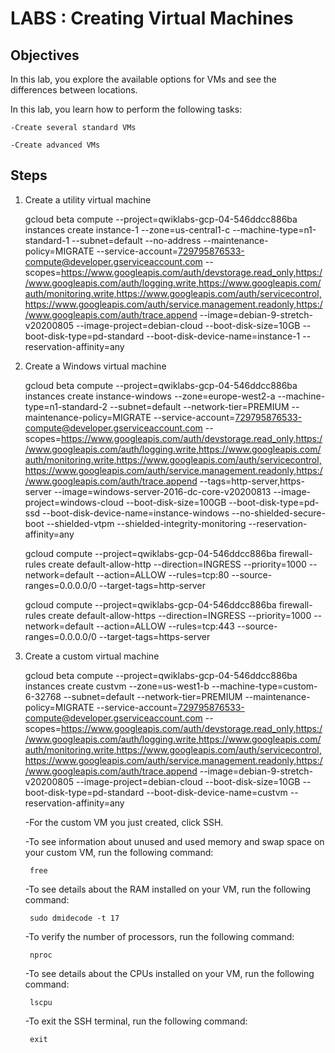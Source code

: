 # LABS : Creating Virtual Machines

## Objectives 

In this lab, you explore the available options for VMs and see the differences between locations.

In this lab, you learn how to perform the following tasks:

    -Create several standard VMs

    -Create advanced VMs

## Steps 

1. Create a utility virtual machine

    gcloud beta compute --project=qwiklabs-gcp-04-546ddcc886ba instances create instance-1 --zone=us-central1-c --machine-type=n1-standard-1 --subnet=default --no-address --maintenance-policy=MIGRATE --service-account=729795876533-compute@developer.gserviceaccount.com --scopes=https://www.googleapis.com/auth/devstorage.read_only,https://www.googleapis.com/auth/logging.write,https://www.googleapis.com/auth/monitoring.write,https://www.googleapis.com/auth/servicecontrol,https://www.googleapis.com/auth/service.management.readonly,https://www.googleapis.com/auth/trace.append --image=debian-9-stretch-v20200805 --image-project=debian-cloud --boot-disk-size=10GB --boot-disk-type=pd-standard --boot-disk-device-name=instance-1 --reservation-affinity=any

2. Create a Windows virtual machine

    gcloud beta compute --project=qwiklabs-gcp-04-546ddcc886ba instances create instance-windows --zone=europe-west2-a --machine-type=n1-standard-2 --subnet=default --network-tier=PREMIUM --maintenance-policy=MIGRATE --service-account=729795876533-compute@developer.gserviceaccount.com --scopes=https://www.googleapis.com/auth/devstorage.read_only,https://www.googleapis.com/auth/logging.write,https://www.googleapis.com/auth/monitoring.write,https://www.googleapis.com/auth/servicecontrol,https://www.googleapis.com/auth/service.management.readonly,https://www.googleapis.com/auth/trace.append --tags=http-server,https-server --image=windows-server-2016-dc-core-v20200813 --image-project=windows-cloud --boot-disk-size=100GB --boot-disk-type=pd-ssd --boot-disk-device-name=instance-windows --no-shielded-secure-boot --shielded-vtpm --shielded-integrity-monitoring --reservation-affinity=any

    gcloud compute --project=qwiklabs-gcp-04-546ddcc886ba firewall-rules create default-allow-http --direction=INGRESS --priority=1000 --network=default --action=ALLOW --rules=tcp:80 --source-ranges=0.0.0.0/0 --target-tags=http-server

    gcloud compute --project=qwiklabs-gcp-04-546ddcc886ba firewall-rules create default-allow-https --direction=INGRESS --priority=1000 --network=default --action=ALLOW --rules=tcp:443 --source-ranges=0.0.0.0/0 --target-tags=https-server

3. Create a custom virtual machine

    gcloud beta compute --project=qwiklabs-gcp-04-546ddcc886ba instances create custvm --zone=us-west1-b --machine-type=custom-6-32768 --subnet=default --network-tier=PREMIUM --maintenance-policy=MIGRATE --service-account=729795876533-compute@developer.gserviceaccount.com --scopes=https://www.googleapis.com/auth/devstorage.read_only,https://www.googleapis.com/auth/logging.write,https://www.googleapis.com/auth/monitoring.write,https://www.googleapis.com/auth/servicecontrol,https://www.googleapis.com/auth/service.management.readonly,https://www.googleapis.com/auth/trace.append --image=debian-9-stretch-v20200805 --image-project=debian-cloud --boot-disk-size=10GB --boot-disk-type=pd-standard --boot-disk-device-name=custvm --reservation-affinity=any

    -For the custom VM you just created, click SSH.

    -To see information about unused and used memory and swap space on your custom VM, run the following command:

        free

    -To see details about the RAM installed on your VM, run the following command:

        sudo dmidecode -t 17

    -To verify the number of processors, run the following command:

        nproc

    -To see details about the CPUs installed on your VM, run the following command:

        lscpu
    -To exit the SSH terminal, run the following command:

        exit


